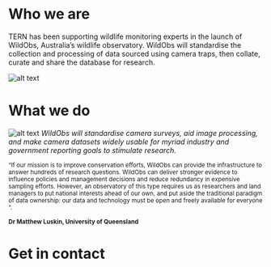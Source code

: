 # Who we are

TERN has been supporting wildlife monitoring experts in the launch of WildObs, Australia’s wildlife observatory. 
WildObs will standardise the collection and processing of data sourced using camera traps, then collate, curate and share the database for research.

![alt text](https://www.tern.org.au/wp-content/uploads/WildObs_Website_Header_2048_400mm_1_60-2048x400.png)

# What we do

![alt text](https://www.tern.org.au/wp-content/uploads/Dashboard.jpg)
_WildObs will standardise camera surveys, aid image processing, and make camera datasets widely usable for myriad industry and government reporting goals to stimulate research._

<sub>“If our mission is to improve conservation efforts, WildObs can provide the infrastructure to answer hundreds of research questions. WildObs can deliver stronger evidence to influence policies and management decisions and reduce redundancy in expensive sampling efforts. However, an observatory of this type requires us as researchers and land managers to put national interests ahead of our own, and put aside the traditional paradigm of data ownership: our data and technology must be open and freely available for everyone ”. </sub>

<sub>**Dr Matthew Luskin, University of Queensland** </sub>


  
# Get in contact





